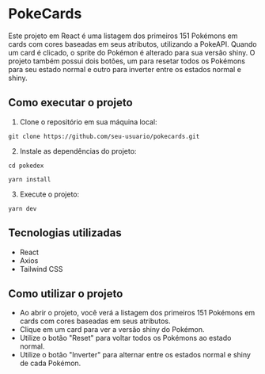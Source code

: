 # PokeCards

Este projeto em React é uma listagem dos primeiros 151 Pokémons em cards com cores baseadas em seus atributos, utilizando a PokeAPI. Quando um card é clicado, o sprite do Pokémon é alterado para sua versão shiny. O projeto também possui dois botões, um para resetar todos os Pokémons para seu estado normal e outro para inverter entre os estados normal e shiny.

## Como executar o projeto

1. Clone o repositório em sua máquina local:

`git clone https://github.com/seu-usuario/pokecards.git`

2. Instale as dependências do projeto:

```
cd pokedex

yarn install
```

3. Execute o projeto:

`yarn dev`

## Tecnologias utilizadas

- React
- Axios
- Tailwind CSS

## Como utilizar o projeto

- Ao abrir o projeto, você verá a listagem dos primeiros 151 Pokémons em cards com cores baseadas em seus atributos.
- Clique em um card para ver a versão shiny do Pokémon.
- Utilize o botão "Reset" para voltar todos os Pokémons ao estado normal.
- Utilize o botão "Inverter" para alternar entre os estados normal e shiny de cada Pokémon.
